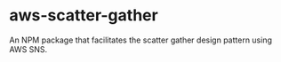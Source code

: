 # aws-scatter-gather
An NPM package that facilitates the scatter gather design pattern using AWS SNS.
